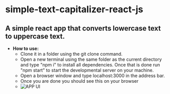 # simple-text-capitalizer-react-js

## A simple react app that converts lowercase text to uppercase text.

- __How to use:__
  - Clone it in a folder using the git clone command.
  - Open a new terminal using the same folder as the current directory and type "npm i" to install all dependencies. Once that is done run "npm start" to start the developmental server on your machine.
  - Open a browser window and type localhost:3000 in the address bar.
  - Once you are done you should see this on your browser
  - ![APP UI](https://imgur.com/a/p8OvLGC)
    
   
